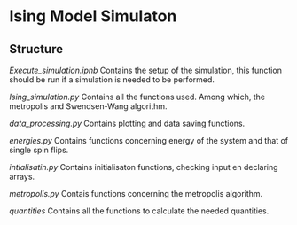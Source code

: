 # Ising Model Simulaton
## Structure
*Execute_simulation.ipnb*
Contains the setup of the simulation, this function should be run if a 
simulation is needed to be performed. 

*Ising_simulation.py* 
Contains all the functions used. Among which, the metropolis and Swendsen-Wang 
algorithm.

*data_processing.py*
Contains plotting and data saving functions.

*energies.py*
Contains functions concerning energy of the system and that of single spin flips.

*intialisatin.py*
Contains initialisaton functions, checking input en declaring arrays.

*metropolis.py* 
Contais functions concerning the metropolis algorithm.

*quantities*
Contains all the functions to calculate the needed quantities. 

